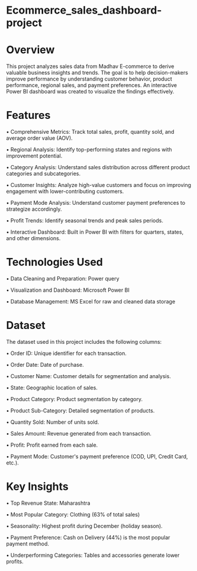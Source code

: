 # Ecommerce_sales_dashboard-project

# Overview


This project analyzes sales data from Madhav E-commerce to derive valuable business insights and trends. The goal is to help decision-makers improve performance by understanding customer behavior, product performance, regional sales, and payment preferences. An interactive Power BI dashboard was created to visualize the findings effectively.

# Features


•	Comprehensive Metrics: Track total sales, profit, quantity sold, and average order value (AOV).

•	Regional Analysis: Identify top-performing states and regions with improvement potential.

•	Category Analysis: Understand sales distribution across different product categories and subcategories.

•	Customer Insights: Analyze high-value customers and focus on improving engagement with lower-contributing customers.

•	Payment Mode Analysis: Understand customer payment preferences to strategize accordingly.

•	Profit Trends: Identify seasonal trends and peak sales periods.

•	Interactive Dashboard: Built in Power BI with filters for quarters, states, and other dimensions.

# Technologies Used


•	Data Cleaning and Preparation: Power query

•	Visualization and Dashboard: Microsoft Power BI

•	Database Management: MS Excel for raw and cleaned data storage

# Dataset


The dataset used in this project includes the following columns:

•	Order ID: Unique identifier for each transaction.   

•	Order Date: Date of purchase.

•	Customer Name: Customer details for segmentation and analysis.

•	State: Geographic location of sales.

•	Product Category: Product segmentation by category.

•	Product Sub-Category: Detailed segmentation of products.

•	Quantity Sold: Number of units sold.

•	Sales Amount: Revenue generated from each transaction.

•	Profit: Profit earned from each sale.

•	Payment Mode: Customer's payment preference (COD, UPI, Credit Card, etc.).

# Key Insights


•	Top Revenue State: Maharashtra

•	Most Popular Category: Clothing (63% of total sales)

•	Seasonality: Highest profit during December (holiday season).

•	Payment Preference: Cash on Delivery (44%) is the most popular payment method.

•	Underperforming Categories: Tables and accessories generate lower profits.






